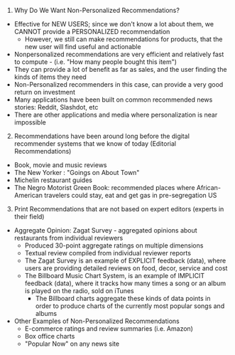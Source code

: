 <!-- Non Personalized and StereoTyped Recommendations -->

1. Why Do We Want Non-Personalized Recommendations?
  - Effective for NEW USERS; since we don't know a lot about them, we CANNOT provide a PERSONALIZED recommendation
    - However, we still can make recommendations for products, that the new user will find useful and actionable 
  - Nonpersonalized recommendations are very efficient and relatively fast to compute - (i.e. "How many people bought this item") 
  - They can provide a lot of benefit as far as sales, and the user finding the kinds of items they need
  - Non-Personalized recommenders in this case, can provide a very good return on investment 
  - Many applications have been built on common recommended news stories: Reddit, Slashdot, etc
  - There are other applications and media where personalization is near impossible 
  
2. Recommendations have been around long before the digital recommender systems that we know of today (Editorial Recommendations) 
  - Book, movie and music reviews 
  - The New Yorker : "Goings on About Town"
  - Michelin restaurant guides 
  - The Negro Motorist Green Book: recommended places where African-American travelers could stay, eat and get gas in pre-segregation US

3. Print Recommendations that are not based on expert editors (experts in their field)
  - Aggregate Opinion: Zagat Survey - aggregated opinions about restaurants from individual reviewers
    - Produced 30-point aggregate ratings on multiple dimensions
    - Textual review compiled from individual reviewer reports 
    - The Zagat Survey is an example of EXPLICIT feedback (data), where users are providing detailed reviews on food, decor, service and cost 
    - The Billboard Music Chart System, is an example of IMPLICIT feedback (data), where it tracks how many times a song or an album is played on the radio, sold on iTunes
      - The Billboard charts aggregate these kinds of data points in order to produce charts of the currently most popular songs and albums
  - Other Examples of Non-Personalized Recommendations
    - E-commerce ratings and review summaries (i.e. Amazon)
    - Box office charts 
    - "Popular Now" on any news site 